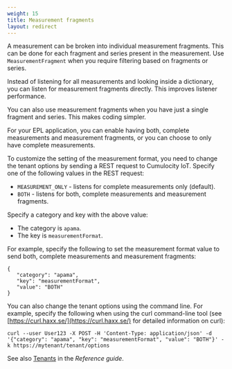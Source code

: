 ```yaml
---
weight: 15
title: Measurement fragments
layout: redirect
---
```


A measurement can be broken into individual measurement fragments. This can be done for each fragment and series present in the measurement. Use `MeasurementFragment` when you require filtering based on fragments or series.

Instead of listening for all measurements and looking inside a dictionary, you can listen for measurement fragments directly. This improves listener performance. 

You can also use measurement fragments when you have just a single fragment and series. This makes coding simpler.

For your EPL application, you can enable having both, complete measurements and measurement fragments, or you can choose to only have complete measurements.

To customize the setting of the measurement format, you need to change the tenant options by sending a REST request to Cumulocity IoT. Specify one of the following values in the REST request: 

- `MEASUREMENT_ONLY` - listens for complete measurements only (default).
-  `BOTH` - listens for both, complete measurements and measurement fragments. 

Specify a category and key with the above value:

- The category is `apama`.
- The key is `measurementFormat`.

For example, specify the following to set the measurement format value to send both, complete measurements and measurement fragments:

```
{
   "category": "apama",
   "key": "measurementFormat",
   "value": "BOTH"
}
```

You can also change the tenant options using the command line. For example, specify the following when using the curl command-line tool (see [https://curl.haxx.se/](https://curl.haxx.se/) for detailed information on curl): 

```
curl --user User123 -X POST -H 'Content-Type: application/json' -d '{"category": "apama", "key": "measurementFormat", "value": "BOTH"}' -k https://mytenant/tenant/options
```

See also [Tenants](/reference/tenants/) in the *Reference guide*.

